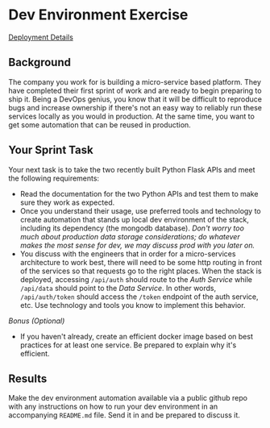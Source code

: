 # Dev Environment Exercise

[Deployment Details](Exercide.md)

## Background
The company you work for is building a micro-service based platform. They have completed their first sprint of work and are ready to begin preparing to ship it. Being a DevOps genius, you know that it will be difficult to reproduce bugs and increase  ownership if there's not an easy way to  reliably run these services locally as you would in production. At the same time, you want to get some automation that can be reused in production.

## Your Sprint Task
Your next task is to take the two recently built Python Flask APIs and meet the following requirements:

- Read the documentation for the two Python APIs and test them to make sure they work as expected.
- Once you understand their usage, use preferred tools and technology to create automation that stands up local dev environment of the stack, including its dependency (the mongodb database). _Don't worry too much about production data storage considerations; do whatever makes the most sense for dev, we may discuss prod with you later on._
- You discuss with the engineers that in order for a micro-services architecture to work best, there will need to be some http routing in front of the services so that requests go to the right places. When the stack is deployed, accessing `/api/auth` should route to the *Auth Service* while `/api/data` should point to the *Data Service*. In other words, `/api/auth/token` should access the `/token` endpoint of the auth service, etc. Use technology and tools you know to implement this behavior.

*Bonus (Optional)*
- If you haven't already, create an efficient docker image based on best practices for at least one service. Be prepared to explain why it's efficient.

## Results

Make the dev environment automation available via a public github repo with any instructions on how to run your dev environment in an accompanying `README.md` file. Send it in and be prepared to discuss it.
